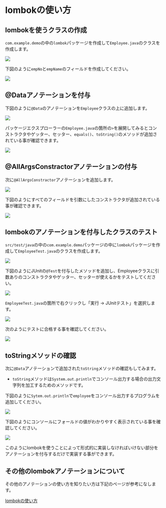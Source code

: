 # lombokの使い方

## lombokを使うクラスの作成

`com.example.demo`の中の`lombok`パッケージを作成して`Employee.java`のクラスを作成します。

![](img/lombok-test-1.png)

下図のように`empNo`と`empName`のフィールドを作成してください。

![](img/lombok-test-2.png)

## @Dataアノテーションを付与

下図のように`@Data`のアノテーションを`Employee`クラスの上に追加します。

![](img/lombok-test-3.png)

パッケージエクスプローラーの`Employee.java`の箇所の`>`を展開してみるとコンストラクタやゲッター、セッター、`equals()`、`toString()`のメソッドが追加されている事が確認できます。

![](img/lombok-test-4.png)

## @AllArgsConstractorアノテーションの付与

次に`@AllArgsConstractor`アノテーションを追加します。

![](img/lombok-test-5.png)

下図のようにすべてのフィールドを引数にしたコンストラクタが追加されている事が確認できます。

![](img/lombok-test-6.png)

## lombokのアノテーションを付与したクラスのテスト

`src/test/java`の中の`com.example.demo`パッケージの中に`lombok`パッケージを作成して`EmployeeTest.java`のクラスを作成します。

![](img/lombok-test-7.png)

下図のようにJUnitの`@Test`を付与したメソッドを追加し、Employeeクラスに引数ありのコンストラクタやゲッター、セッターが使えるかをテストしてください。

![](img/lombok-test-8.png)

`EmployeeTest.java`の箇所で右クリックし「実行 -> JUnitテスト」を選択します。

![](img/lombok-test-9.png)

次のようにテストに合格する事を確認してください。

![](img/lombok-test-10.png)

## toStringメソッドの確認

次に`@Data`アノテーションで追加された`toString`メソッドの確認もしてみます。

- `toString`メソッドは`System.out.println`でコンソール出力する場合の出力文字列を加工するためのメソッドです。

下図のように`Sytem.out.println`で`employee`をコンソール出力するプログラムを追加してください。

![](img/lombok-test-11.png)

下図のようにコンソールにフォールドの値がわかりやすく表示されている事を確認してください。

![](img/lombok-test-12.png)

このようにlombokを使うことによって形式的に実装しなければいけない部分をアノテーションを付与するだけで実装する事ができます。

## その他のlombokアノテーションについて

その他のアノテーションの使い方を知りたい方は下記のページが参考になします。

[lombokの使い方](https://qiita.com/chenglin/items/df235a1d70b8c188b5ad#lombok%E3%81%AE%E4%BD%BF%E3%81%84%E6%96%B9)